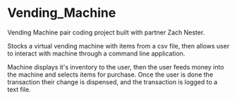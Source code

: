 # Vending_Machine
Vending Machine pair coding project built with partner Zach Nester.

Stocks a virtual vending machine with items from a csv file, then allows user to interact with machine through a command line application.

Machine displays it's inventory to the user, then the user feeds money into the machine and selects items for purchase. Once the user is done the transaction their change is dispensed, and the transaction is logged to a text file.
